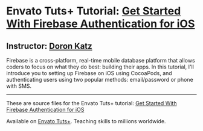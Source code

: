 # Envato Tuts+ Tutorial: [Get Started With Firebase Authentication for iOS][published url]
## Instructor: [Doron Katz][instructor url]


Firebase is a cross-platform, real-time mobile database platform that allows coders to focus on what they do best: building their apps. In this tutorial, I'll introduce you to setting up Firebase on iOS using CocoaPods, and authenticating users using two popular methods: email/password or phone with SMS.

------

These are source files for the Envato Tuts+ tutorial: [Get Started With Firebase Authentication for iOS][published url]

Available on [Envato Tuts+](https://tutsplus.com). Teaching skills to millions worldwide.

[published url]: http://code.tutsplus.com/tutorials/get-started-with-firebase-authentication-for-ios--cms-29227
[instructor url]: https://tutsplus.com/authors/doron-katz
